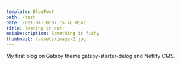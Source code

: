 ```yaml
---
template: BlogPost
path: /test
date: 2021-04-10T07:15:46.054Z
title: Testing it out!
metaDescription: Something is fishy
thumbnail: /assets/image-2.jpg
---
```

My first blog on Gatsby theme gatsby-starter-delog and Netlify CMS.
